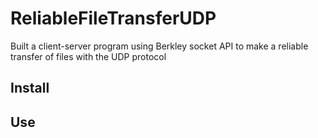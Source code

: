 # ReliableFileTransferUDP
Built a client-server program using Berkley socket API to make a reliable transfer of files with the UDP protocol

## Install


## Use
